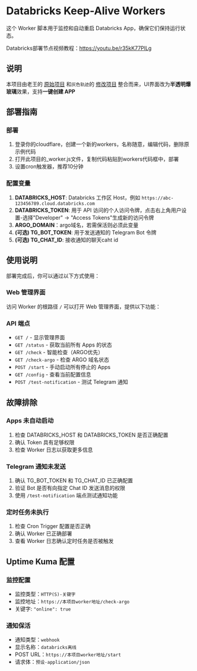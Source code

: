 # Databricks Keep-Alive Workers

这个 Worker 脚本用于监控和自动重启 Databricks App，确保它们保持运行状态。

Databricks部署节点视频教程：https://youtu.be/r35kK77PlLg

## 说明

本项目由老王的 [原始项目](https://github.com/eooce/Databricks-keepalive-workers) 和`灰色轨迹`的 [修改项目](https://github.com/jy02739245/Databricks-keepalive-workers) 整合而来，UI界面改为**半透明爆玻璃**效果，支持**一键创建 APP**

## 部署指南

### 部署

1. 登录你的cloudflare，创建一个新的workers，名称随意，编辑代码，删除原示例代码
2. 打开此项目的_worker.js文件，复制代码粘贴到workers代码框中，部署
3. 设置cron触发器，推荐10分钟

### 配置变量

1. **DATABRICKS_HOST**: Databricks 工作区 Host，例如 `https://abc-123456789.cloud.databricks.com`
2. **DATABRICKS_TOKEN**: 用于 API 访问的个人访问令牌，点击右上角用户设置-选择"Developer" -> "Access Tokens"生成新的访问令牌
3. **ARGO_DOMAIN**：argo域名，若需保活则必须此变量
4. **(可选) TG_BOT_TOKEN**: 用于发送通知的 Telegram Bot 令牌
5. **(可选) TG_CHAT_ID**: 接收通知的聊天caht id

## 使用说明

部署完成后，你可以通过以下方式使用：

### Web 管理界面

访问 Worker 的根路径 `/` 可以打开 Web 管理界面，提供以下功能：

### API 端点

- `GET /` - 显示管理界面
- `GET /status` - 获取当前所有 Apps 的状态
- `GET /check` - 智能检查（ARGO优先）
- `GET /check-argo` - 检查 ARGO 域名状态
- `POST /start` - 手动启动所有停止的 Apps
- `GET /config` - 查看当前配置信息
- `POST /test-notification` - 测试 Telegram 通知

## 故障排除

### Apps 未自动启动

1. 检查 DATABRICKS_HOST 和 DATABRICKS_TOKEN 是否正确配置
2. 确认 Token 具有足够权限
3. 检查 Worker 日志以获取更多信息

### Telegram 通知未发送

1. 确认 TG_BOT_TOKEN 和 TG_CHAT_ID 已正确配置
2. 验证 Bot 是否有向指定 Chat ID 发送消息的权限
3. 使用 `/test-notification` 端点测试通知功能

### 定时任务未执行

1. 检查 Cron Trigger 配置是否正确
2. 确认 Worker 已正确部署
3. 查看 Worker 日志确认定时任务是否被触发

## Uptime Kuma 配置

### 监控配置

- 监控类型：`HTTP(S)-关键字`
- 监控地址：`https://本项目worker地址/check-argo`
- 关键字: `"online": true`

### 通知保活

- 通知类型：`webhook`
- 显示名称：`databricks离线`
- POST URL：`https://本项目worker地址/start`
- 请求体：`预设-application/json`
